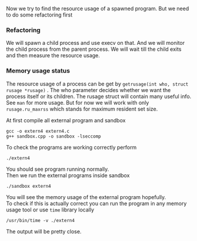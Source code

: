 
Now we try to find the resource usage of a spawned program. But we need to do some refactoring first

### Refactoring 
We will spawn a child process and use execv on that. And we will monitor the child process from the parent process. We will wait till the child exits and then measure the resource usage. 

### Memory usage status
The resource usage of a process can be get by `getrusage(int who, struct rusage *rusage)` . The who parameter decides whether we want the process itself or its children. The rusage struct will contain many useful info. See `man` for more usage. But for now we will work with only `rusage.ru_maxrss` which stands for maximum resident set size.



At first compile all external program and sandbox
```
gcc -o extern4 extern4.c
g++ sandbox.cpp -o sandbox -lseccomp
```
To check the programs are working correctly perform
```
./extern4
```
You should see program running normally. \
Then we run the external programs inside sandbox
```
./sandbox extern4
```
You will see the memory usage of the external program hopefully. \
To check if this is actually correct you can run the program in any memory usage tool or use `time` library locally
```
/usr/bin/time -v ./extern4
```

The output will be pretty close.